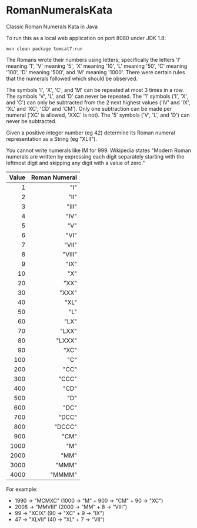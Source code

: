 # RomanNumeralsKata
Classic Roman Numerals Kata in Java

To run this as a local web application on port 8080 under JDK 1.8:
```
mvn clean package tomcat7:run
```

The Romans wrote their numbers using letters; specifically the letters 'I' meaning '1', 'V' meaning '5', 'X' meaning '10', 'L' meaning '50', 'C' meaning '100', 'D' meaning '500', and 'M' meaning '1000'. There were certain rules that the numerals followed which should be observed.

The symbols 'I', 'X', 'C', and 'M' can be repeated at most 3 times in a row. The symbols 'V', 'L', and 'D' can never be repeated. The '1' symbols ('I', 'X', and 'C') can only be subtracted from the 2 next highest values ('IV' and 'IX', 'XL' and 'XC', 'CD' and 'CM'). Only one subtraction can be made per numeral ('XC' is allowed, 'XXC' is not). The '5' symbols ('V', 'L', and 'D') can never be subtracted.

Given a positive integer number (eg 42) determine
its Roman numeral representation as a String (eg "XLII").

You cannot write numerals like IM for 999.
Wikipedia states "Modern Roman numerals are written by
expressing each digit separately starting with the
leftmost digit and skipping any digit with a value of zero."

| Value | Roman Numeral |
| -----:|  ------------:|
|1 |    "I" |
|2 |   "II" |
|3 |  "III" |
|4 |   "IV" |
|5 |    "V" |
|6 |   "VI" |
|7 |  "VII" |
|8 | "VIII" |
|9 |   "IX" |
|10 |    "X" |
|20 |   "XX" |
|30 |  "XXX" |
|40 |   "XL" |
|50 |    "L" |
|60 |   "LX" |
|70 |  "LXX" |
|80 | "LXXX" |
|90 |   "XC" |
|100 |    "C" |
|200 |   "CC" |
|300 |  "CCC" |
|400 |   "CD" |
|500 |    "D" |
|600 |   "DC" |
|700 |  "DCC" |
|800 | "DCCC" |
|900 |   "CM" |
|1000 |    "M" |
|2000 |   "MM" |
|3000 |  "MMM" |
|4000 | "MMMM" |
For example:
* 1990 -> "MCMXC"  (1000 -> "M"  + 900 -> "CM" + 90 -> "XC")
* 2008 -> "MMVIII" (2000 -> "MM" + 8 -> "VIII")
* 99 -> "XCIX"   (90 -> "XC" + 9 -> "IX")
* 47 -> "XLVII"  (40 -> "XL" + 7 -> "VII")
